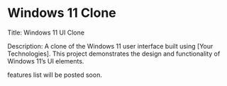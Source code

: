 # Windows 11 Clone


Title: Windows 11 UI Clone

Description:
A clone of the Windows 11 user interface built using [Your Technologies]. This project demonstrates the design and functionality of Windows 11’s UI elements.

features list will be posted soon.